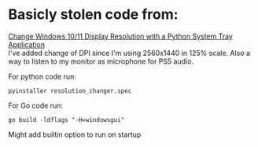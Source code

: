 # Basicly stolen code from:
[Change Windows 10/11 Display Resolution with a Python System Tray Application](https://k0nze.dev/posts/change-resolution-python-system-tray/#:~:text=The%20Python%20code%20for%20changing,a%20file%20called%20resolution_switcher.py%20.)  
I've added change of DPI since I'm using 2560x1440 in 125% scale. Also a way to listen to my monitor as microphone for PS5 audio.


For python code run:

`pyinstaller resolution_changer.spec`

For Go code run:

`go build -ldflags "-H=windowsgui"`

Might add builtin option to run on startup